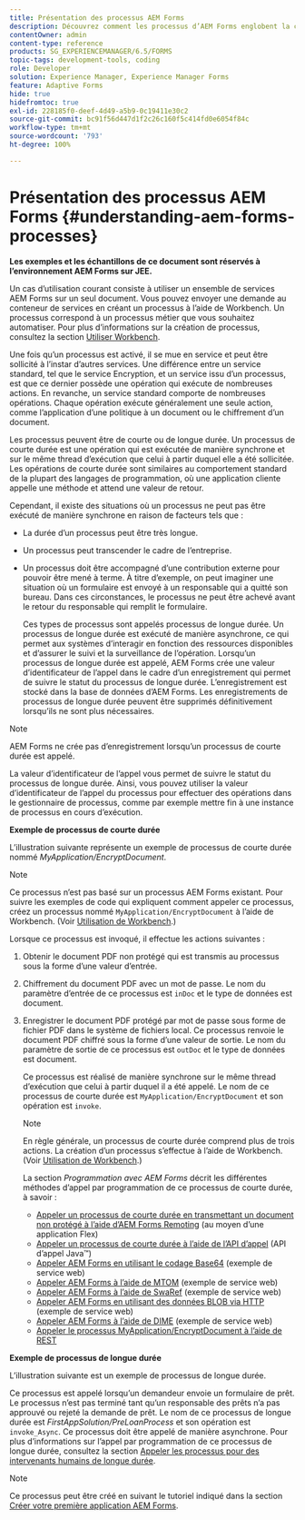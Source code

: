 ```yaml
---
title: Présentation des processus AEM Forms
description: Découvrez comment les processus d’AEM Forms englobent la création, la gestion des données, la validation, l’intégration, l’automatisation des workflows et la gestion des sorties des formulaires.
contentOwner: admin
content-type: reference
products: SG_EXPERIENCEMANAGER/6.5/FORMS
topic-tags: development-tools, coding
role: Developer
solution: Experience Manager, Experience Manager Forms
feature: Adaptive Forms
hide: true
hidefromtoc: true
exl-id: 228185f0-deef-4d49-a5b9-0c19411e30c2
source-git-commit: bc91f56d447d1f2c26c160f5c414fd0e6054f84c
workflow-type: tm+mt
source-wordcount: '793'
ht-degree: 100%

---
```


# Présentation des processus AEM Forms {#understanding-aem-forms-processes}

**Les exemples et les échantillons de ce document sont réservés à l’environnement AEM Forms sur JEE.**

Un cas dʼutilisation courant consiste à utiliser un ensemble de services AEM Forms sur un seul document. Vous pouvez envoyer une demande au conteneur de services en créant un processus à l’aide de Workbench. Un processus correspond à un processus métier que vous souhaitez automatiser. Pour plus d’informations sur la création de processus, consultez la section [Utiliser Workbench](https://www.adobe.com/go/learn_aemforms_workbench_63_fr).

Une fois quʼun processus est activé, il se mue en service et peut être sollicité à lʼinstar dʼautres services. Une différence entre un service standard, tel que le service Encryption, et un service issu dʼun processus, est que ce dernier possède une opération qui exécute de nombreuses actions. En revanche, un service standard comporte de nombreuses opérations. Chaque opération exécute généralement une seule action, comme lʼapplication dʼune politique à un document ou le chiffrement dʼun document.

Les processus peuvent être de courte ou de longue durée. Un processus de courte durée est une opération qui est exécutée de manière synchrone et sur le même thread dʼexécution que celui à partir duquel elle a été sollicitée. Les opérations de courte durée sont similaires au comportement standard de la plupart des langages de programmation, où une application cliente appelle une méthode et attend une valeur de retour.

Cependant, il existe des situations où un processus ne peut pas être exécuté de manière synchrone en raison de facteurs tels que :

* La durée dʼun processus peut être très longue.
* Un processus peut transcender le cadre de lʼentreprise.
* Un processus doit être accompagné d’une contribution externe pour pouvoir être mené à terme. À titre dʼexemple, on peut imaginer une situation où un formulaire est envoyé à un responsable qui a quitté son bureau. Dans ces circonstances, le processus ne peut être achevé avant le retour du responsable qui remplit le formulaire.

  Ces types de processus sont appelés processus de longue durée. Un processus de longue durée est exécuté de manière asynchrone, ce qui permet aux systèmes dʼinteragir en fonction des ressources disponibles et dʼassurer le suivi et la surveillance de lʼopération. Lorsquʼun processus de longue durée est appelé, AEM Forms crée une valeur dʼidentificateur de lʼappel dans le cadre d’un enregistrement qui permet de suivre le statut du processus de longue durée. L’enregistrement est stocké dans la base de données dʼAEM Forms. Les enregistrements de processus de longue durée peuvent être supprimés définitivement lorsqu’ils ne sont plus nécessaires.

>[!NOTE]
>
>AEM Forms ne crée pas d’enregistrement lorsqu’un processus de courte durée est appelé.

La valeur dʼidentificateur de lʼappel vous permet de suivre le statut du processus de longue durée. Ainsi, vous pouvez utiliser la valeur dʼidentificateur de lʼappel du processus pour effectuer des opérations dans le gestionnaire de processus, comme par exemple mettre fin à une instance de processus en cours dʼexécution.

**Exemple de processus de courte durée**

L’illustration suivante représente un exemple de processus de courte durée nommé *MyApplication/EncryptDocument*.

>[!NOTE]
>
>Ce processus n’est pas basé sur un processus AEM Forms existant. Pour suivre les exemples de code qui expliquent comment appeler ce processus, créez un processus nommé `MyApplication/EncryptDocument` à l’aide de Workbench. (Voir [Utilisation de Workbench](https://www.adobe.com/go/learn_aemforms_workbench_63_fr).)

Lorsque ce processus est invoqué, il effectue les actions suivantes :

1. Obtenir le document PDF non protégé qui est transmis au processus sous la forme dʼune valeur dʼentrée.
1. Chiffrement du document PDF avec un mot de passe. Le nom du paramètre d’entrée de ce processus est `inDoc` et le type de données est document.
1. Enregistrer le document PDF protégé par mot de passe sous forme de fichier PDF dans le système de fichiers local. Ce processus renvoie le document PDF chiffré sous la forme dʼune valeur de sortie. Le nom du paramètre de sortie de ce processus est `outDoc` et le type de données est document.

   Ce processus est réalisé de manière synchrone sur le même thread dʼexécution que celui à partir duquel il a été appelé. Le nom de ce processus de courte durée est `MyApplication/EncryptDocument` et son opération est `invoke`.

   >[!NOTE]
   >
   >En règle générale, un processus de courte durée comprend plus de trois actions. La création dʼun processus sʼeffectue à lʼaide de Workbench. (Voir [Utilisation de Workbench](https://www.adobe.com/go/learn_aemforms_workbench_63_fr).)

   La section *Programmation avec AEM Forms* décrit les différentes méthodes dʼappel par programmation de ce processus de courte durée, à savoir :

   * [Appeler un processus de courte durée en transmettant un document non protégé à lʼaide dʼAEM Forms Remoting](/help/forms/developing/invoking-aem-forms-using-remoting.md#invoking-a-short-lived-process-by-passing-an-unsecure-document-using-remoting) (au moyen dʼune application Flex)
   * [Appeler un processus de courte durée à l’aide de l’API dʼappel](/help/forms/developing/invoking-aem-forms-using-java.md#invoking-a-short-lived-process-using-the-invocation-api) (API dʼappel Java™)
   * [Appeler AEM Forms en utilisant le codage Base64](/help/forms/developing/invoking-aem-forms-using-web.md#invoking-aem-forms-using-base64-encoding) (exemple de service web)
   * [Appeler AEM Forms à l’aide de MTOM](/help/forms/developing/invoking-aem-forms-using-web.md#invoking-aem-forms-using-mtom) (exemple de service web)
   * [Appeler AEM Forms à l’aide de SwaRef](/help/forms/developing/invoking-aem-forms-using-web.md#invoking-aem-forms-using-swaref) (exemple de service web)
   * [Appeler AEM Forms en utilisant des données BLOB via HTTP](/help/forms/developing/invoking-aem-forms-using-web.md#invoking-aem-forms-using-blob-data-over-http) (exemple de service web)
   * [Appeler AEM Forms à l’aide de DIME](/help/forms/developing/invoking-aem-forms-using-web.md#invoking-aem-forms-using-dime) (exemple de service web)
   * [Appeler le processus MyApplication/EncryptDocument à l’aide de REST](/help/forms/developing/invoking-aem-forms-using-rest.md)

**Exemple de processus de longue durée**

L’illustration suivante est un exemple de processus de longue durée.

Ce processus est appelé lorsqu’un demandeur envoie un formulaire de prêt. Le processus n’est pas terminé tant qu’un responsable des prêts n’a pas approuvé ou rejeté la demande de prêt. Le nom de ce processus de longue durée est *FirstAppSolution/PreLoanProcess* et son opération est `invoke_Async`. Ce processus doit être appelé de manière asynchrone. Pour plus d’informations sur l’appel par programmation de ce processus de longue durée, consultez la section [Appeler les processus pour des intervenants humains de longue durée](/help/forms/developing/invoking-human-centric-long-lived.md#invoking-human-centric-long-lived-processes).

>[!NOTE]
>
>Ce processus peut être créé en suivant le tutoriel indiqué dans la section [Créer votre première application AEM Forms](https://www.adobe.com/go/learn_aemforms_firstapp_ds_63).
